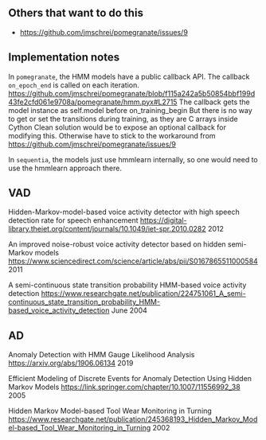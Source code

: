 
## Others that want to do this

- https://github.com/jmschrei/pomegranate/issues/9

## Implementation notes

In `pomegranate`, the HMM models have a public callback API.
The callback `on_epoch_end` is called on each iteration.
https://github.com/jmschrei/pomegranate/blob/f115a242a5b50854bbf199d43fe2cfd061e9708a/pomegranate/hmm.pyx#L2715
The callback gets the model instance as self.model before on_training_begin
But there is no way to get or set the transitions during training, as they are C arrays inside Cython
Clean solution would be to expose an optional callback for modifying this.
Otherwise have to stick to the workaround from https://github.com/jmschrei/pomegranate/issues/9

In `sequentia`, the models just use hmmlearn internally, so one would need to use the hmmlearn approach there.

## VAD

Hidden-Markov-model-based voice activity detector with high speech detection rate for speech enhancement
https://digital-library.theiet.org/content/journals/10.1049/iet-spr.2010.0282
2012

An improved noise-robust voice activity detector based on hidden semi-Markov models
https://www.sciencedirect.com/science/article/abs/pii/S0167865511000584
2011

A semi-continuous state transition probability HMM-based voice activity detection
https://www.researchgate.net/publication/224751061_A_semi-continuous_state_transition_probability_HMM-based_voice_activity_detection
June 2004

## AD

Anomaly Detection with HMM Gauge Likelihood Analysis
https://arxiv.org/abs/1906.06134
2019

Efficient Modeling of Discrete Events for Anomaly Detection Using Hidden Markov Models
https://link.springer.com/chapter/10.1007/11556992_38
2005

Hidden Markov Model-based Tool Wear Monitoring in Turning
https://www.researchgate.net/publication/245368193_Hidden_Markov_Model-based_Tool_Wear_Monitoring_in_Turning
2002
